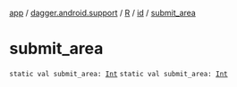 [app](../../../index.md) / [dagger.android.support](../../index.md) / [R](../index.md) / [id](index.md) / [submit_area](./submit_area.md)

# submit_area

`static val submit_area: `[`Int`](https://kotlinlang.org/api/latest/jvm/stdlib/kotlin/-int/index.html)
`static val submit_area: `[`Int`](https://kotlinlang.org/api/latest/jvm/stdlib/kotlin/-int/index.html)